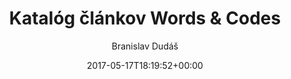 ---
title: Katalóg článkov Words & Codes
author: Branislav Dudáš
type: blog
date: 2017-05-17T18:19:52+00:00
url: /blog
description: Zoznam všetkých napísaných a zverejnených článkov. O veciach, ktoré sa dostávajú ľuďom do hláv, o marketingu, knihách, svete a filozofii. Píše Braňo Dudáš.
---